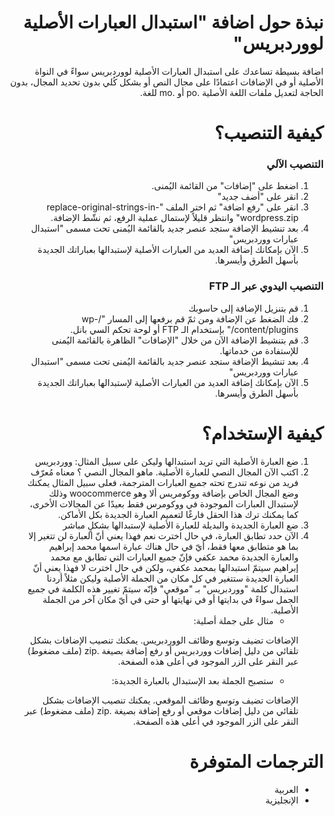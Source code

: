 # <div dir="rtl">نبذة حول اضافة "استبدال العبارات الأصلية لووردبريس"</div>
<p dir="rtl">
اضافة بسيطة تساعدك على استبدال العبارات الأصلية لووردبريس سواءً في النواة الأصلية أو في الإضافات اعتمادًا على مجال النص أو بشكل كُلي بدون تحديد المجال، بدون الحاجة لتعديل ملفات اللغة الأصلية .po  أو .mo للغة.
</p>

# <div dir="rtl"> كيفية التنصيب؟</div>
### <div dir="rtl"> التنصيب الآلي</div>
<ol dir="rtl">
  <li>اضغط على "إضافات" من القائمة اليُمنى.</li>
  <li>انقر على "أضف جديد"</li>
  <li>انقر على "رفع اضافة" ثم اختر الملف "replace-original-strings-in-wordpress.zip" وانتظر قليلاً لإستمال عملية الرفع، ثم نشّط الإضافة.</li>
  <li>بعد تنشيط الإضافة ستجد عنصر جديد بالقائمة اليُمنى تحت مسمى "استبدال عبارات ووردبريس"</li>
  <li>الآن بإمكانك إضافة العديد من العبارات الأصلية لإستبدالها بعباراتك الجديدة بأسهل الطرق وأيسرها.</li>
</ol>

### <div dir="rtl"> التنصيب اليدوي عبر الـ FTP</div>
<ol dir="rtl">
  <li>قم بتنزيل الإضافة إلى حاسوبك</li>
  <li>فك الضغط عن الإضافة ومن ثمّ قم برفعها إلى المسار "/wp-content/plugins/" بإستخدام الـ FTP أو لوحة تحكم السي بانل.</li>
  <li>قم بتنشيط الإضافة الآن من خلال "الإضافات" الظاهرة بالقائمة اليُمنى للإستفادة من خدماتها.</li>
  <li>بعد تنشيط الإضافة ستجد عنصر جديد بالقائمة اليُمنى تحت مسمى "استبدال عبارات ووردبريس"</li>
  <li>الآن بإمكانك إضافة العديد من العبارات الأصلية لإستبدالها بعباراتك الجديدة بأسهل الطرق وأيسرها.</li>
</ol>

# <div dir="rtl"> كيفية الإستخدام؟</div>
<ol dir="rtl">
  <li>ضع العبارة الأصلية التي تريد استبدالها وليكن على سبيل المثال: ووردبريس</li>
  <li>اكتب الآن المجال النصي للعبارة الأصلية. ماهو المجال النصي ؟ معناه مُعرّف فريد من نوعه تندرج تحته جميع العبارات المترجمة، فعلى سبيل المثال يمكنك وضع المجال الخاص بإضافة ووكومريس ألا وهو woocommerce وذلك لإستبدال العبارات الموجودة في ووكومرس فقط بعيدًا عن المجالات الأخرى، كما يمكنك ترك هذا الحقل فارغًا لتعميم العبارة الجديدة بكل الأماكن. </li>
  <li>ضع العبارة الجديدة والبديلة للعبارة الأصلية لإستبدالها بشكلٍ مباشر</li>
    <li>الآن حدد تطابق العبارة، في حال اخترت نعم فهذا يعني أنّ العبارة لن تتغير إلا بما هو متطابق معها فقط، أيّ في حال هناك عبارة اسمها محمد إبراهيم والعبارة الجديدة محمد عكفي فإنّ جميع العبارات التي تطابق مع محمد إبراهيم سيتمّ استبدالها بمحمد عكفي، ولكن في حال اخترت لا فهذا يعني أنّ العبارة الجديدة ستتغير في كل مكان من الجملة الأصلية وليكن مثلاً أردنا استبدال كلمة "ووردبريس" بـ "موقعي" فإنّه سيتمّ تغيير هذه الكلمة في جميع الجمل سواءً في بدايتها أو في نهايتها أو حتى في أيّ مكان آخر من الجملة الأصلية.

- مثال على جملة أصلية:

الإضافات تضيف وتوسع وظائف الووردبريس. يمكنك تنصيب الإضافات بشكل تلقائي من دليل إضافات ووردبريس أو رفع إضافة بصيغة .zip (ملف مضغوط) عبر النقر على الزر الموجود في أعلى هذه الصفحة.


- ستصبح الجملة بعد الإستبدال بالعبارة الجديدة:

الإضافات تضيف وتوسع وظائف الموقعي. يمكنك تنصيب الإضافات بشكل تلقائي من دليل إضافات موقعي أو رفع إضافة بصيغة .zip (ملف مضغوط) عبر النقر على الزر الموجود في أعلى هذه الصفحة.

</li>
</ol>

# <div dir="rtl"> الترجمات المتوفرة</div>
<ul dir="rtl">
 <li> العربية </li>
 <li> الإنجليزية </li>
</ul>
